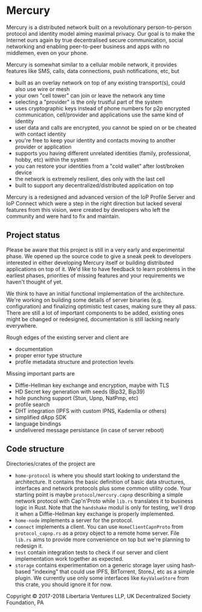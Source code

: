 # Mercury

Mercury is a distributed network built on a revolutionary person-to-person protocol 
and identity model aiming maximal privacy.
Our goal is to make the Internet ours again by true decentralised secure communication,
social networking and enabling peer-to-peer business and apps with no middlemen,
even on your phone.

Mercury is somewhat similar to a cellular mobile network, it provides features like
 SMS, calls, data connections, push notifications, etc, but
 - built as an overlay network on top of any existing transport(s), could also use wire or mesh
 - your own "cell tower" can join or leave the network any time
 - selecting a "provider" is the only trustful part of the system
 - uses cryptographic keys instead of phone numbers for p2p encrypted communication,
   cell/provider and applications use the same kind of identity
 - user data and calls are encrypted, you cannot be spied on or be cheated with contact identity
 - you're free to keep your identity and contacts moving to another provider or application
 - supports you having different unrelated identities (family, professional, hobby, etc) within the system
 - you can restore your identities from a "cold wallet" after lost/broken device
 - the network is extremely resilient, dies only with the last cell
 - built to support any decentralized/distributed application on top 

Mercury is a redesigned and advanced version of the IoP Profile Server and IoP Connect
which were a step in the right direction but lacked several features from this vision,
were created by developers who left the community and were hard to fix and maintain.   


## Project status

Please be aware that this project is still in a very early and experimental phase.
We opened up the source code to give a sneak peek to developers interested in either
developing Mercury itself or building distributed applications on top of it.
We'd like to have feedback to learn problems in the earliest phases,
priorities of missing features and your requirements we haven't thought of yet.

We think to have an initial functional implementation of the architecture.
We're working on building some details of server binaries (e.g. configuration)
and finalizing optimistic test cases, making sure they all pass.
There are still a lot of important components to be added,
existing ones might be changed or redesigned,
documentation is still lacking nearly everywhere.

Rough edges of the existing server and client are
 - documentation
 - proper error type structure
 - profile metadata structure and protection levels

Missing important parts are
 - Diffie-Hellman key exchange and encryption, maybe with TLS
 - HD Secret key generation with seeds (Bip32, Bip39)
 - hole punching support (Stun, Upnp, NatPmp, etc)
 - profile search
 - DHT integration (IPFS with custom IPNS, Kademlia or others)
 - simplified dApp SDK
 - language bindings
 - undelivered message persistance (in case of server reboot)


## Code structure

Directories/crates of the project are
 - `home-protocol` is where you should start looking to understand the architecture.
   It contains the basic definition of basic data structures, interfaces
   and network protocols plus some common utility code.
   Your starting point is maybe `protocol/mercury.capnp` describing a simple
   network protocol with Cap'n'Proto while `lib.rs` translates it to business logic in Rust. 
   Note that the `handshake` modul is only for testing, we'll drop it when a
   Diffie-Hellman key exchange is properly implemented.
 - `home-node` implements a server for the protocol.
 - `connect` implements a client. You can use `HomeClientCapnProto` from `protocol_capnp.rs`
   as a proxy object to a remote home server. File `lib.rs` aims to provide more convenience
   on top but we're planning to redesign it.
 - `test` contain integration tests to check if our server and client implementation
   work together as expected.
 - `storage` contains experimentation on a generic storage layer using hash-based "indexing"
   that could use IPFS, BitTorrent, StoreJ, etc as a simple plugin.
   We currently use only some interfaces like `KeyValueStore` from this crate,
   you should ignore it for now.

Copyright © 2017-2018
Libertaria Ventures LLP, UK
Decentralized Society Foundation, PA
